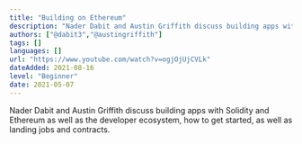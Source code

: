 ```yaml
---
title: "Building on Ethereum"
description: "Nader Dabit and Austin Griffith discuss building apps with Solidity and Ethereum as well as the developer ecosystem, how to get started, as well as landing jobs and contracts."
authors: ["@dabit3","@austingriffith"]
tags: []
languages: []
url: "https://www.youtube.com/watch?v=ogjOjUjCVLk"
dateAdded: 2021-08-16
level: "Beginner"
date: 2021-05-07
---
```


Nader Dabit and Austin Griffith discuss building apps with Solidity and Ethereum as well as the developer ecosystem, how to get started, as well as landing jobs and contracts.